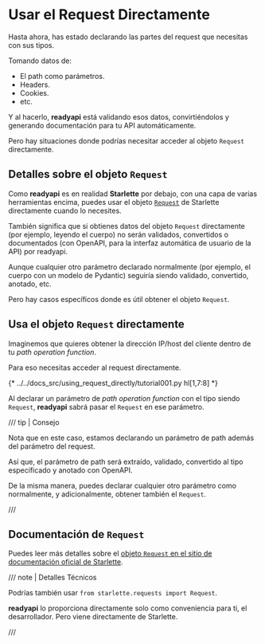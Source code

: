 # Usar el Request Directamente

Hasta ahora, has estado declarando las partes del request que necesitas con sus tipos.

Tomando datos de:

* El path como parámetros.
* Headers.
* Cookies.
* etc.

Y al hacerlo, **readyapi** está validando esos datos, convirtiéndolos y generando documentación para tu API automáticamente.

Pero hay situaciones donde podrías necesitar acceder al objeto `Request` directamente.

## Detalles sobre el objeto `Request`

Como **readyapi** es en realidad **Starlette** por debajo, con una capa de varias herramientas encima, puedes usar el objeto <a href="https://www.starlette.io/requests/" class="external-link" target="_blank">`Request`</a> de Starlette directamente cuando lo necesites.

También significa que si obtienes datos del objeto `Request` directamente (por ejemplo, leyendo el cuerpo) no serán validados, convertidos o documentados (con OpenAPI, para la interfaz automática de usuario de la API) por readyapi.

Aunque cualquier otro parámetro declarado normalmente (por ejemplo, el cuerpo con un modelo de Pydantic) seguiría siendo validado, convertido, anotado, etc.

Pero hay casos específicos donde es útil obtener el objeto `Request`.

## Usa el objeto `Request` directamente

Imaginemos que quieres obtener la dirección IP/host del cliente dentro de tu *path operation function*.

Para eso necesitas acceder al request directamente.

{* ../../docs_src/using_request_directly/tutorial001.py hl[1,7:8] *}

Al declarar un parámetro de *path operation function* con el tipo siendo `Request`, **readyapi** sabrá pasar el `Request` en ese parámetro.

/// tip | Consejo

Nota que en este caso, estamos declarando un parámetro de path además del parámetro del request.

Así que, el parámetro de path será extraído, validado, convertido al tipo especificado y anotado con OpenAPI.

De la misma manera, puedes declarar cualquier otro parámetro como normalmente, y adicionalmente, obtener también el `Request`.

///

## Documentación de `Request`

Puedes leer más detalles sobre el <a href="https://www.starlette.io/requests/" class="external-link" target="_blank">objeto `Request` en el sitio de documentación oficial de Starlette</a>.

/// note | Detalles Técnicos

Podrías también usar `from starlette.requests import Request`.

**readyapi** lo proporciona directamente solo como conveniencia para ti, el desarrollador. Pero viene directamente de Starlette.

///
